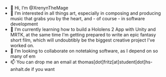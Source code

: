 - 👋 Hi, I’m @XrenynTheMage
- 👀 I’m interested in all things art, especially in composing and producing music that grabs you by the heart, and - of course - in software development
- 🌱 I’m currently learning how to build a Hololens 2 App with Unity and MRTK, at the same time I'm getting prepared to write an epic fantasy short film, 
which will undoubtibly be the biggest creative project I've worked on.
- 💞️ I’m looking to collaborate on notetaking software, as I depend on so many of em
- 📫 You can drop me an email at thomas[dot]fritz[at]student[dot]hs-anhalt.de if you want

<!---
XrenynTheMage/XrenynTheMage is a ✨ special ✨ repository because its `README.md` (this file) appears on your GitHub profile.
You can click the Preview link to take a look at your changes.
--->
